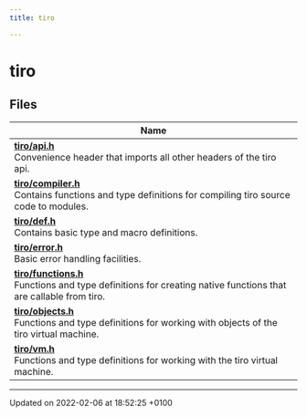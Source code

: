 ```yaml
---
title: tiro

---
```


# tiro



## Files

| Name           |
| -------------- |
| **[tiro/api.h](/docs/api/files/api_8h#file-api.h)** <br>Convenience header that imports all other headers of the tiro api.  |
| **[tiro/compiler.h](/docs/api/files/compiler_8h#file-compiler.h)** <br>Contains functions and type definitions for compiling tiro source code to modules.  |
| **[tiro/def.h](/docs/api/files/def_8h#file-def.h)** <br>Contains basic type and macro definitions.  |
| **[tiro/error.h](/docs/api/files/error_8h#file-error.h)** <br>Basic error handling facilities.  |
| **[tiro/functions.h](/docs/api/files/functions_8h#file-functions.h)** <br>Functions and type definitions for creating native functions that are callable from tiro.  |
| **[tiro/objects.h](/docs/api/files/objects_8h#file-objects.h)** <br>Functions and type definitions for working with objects of the tiro virtual machine.  |
| **[tiro/vm.h](/docs/api/files/vm_8h#file-vm.h)** <br>Functions and type definitions for working with the tiro virtual machine.  |






-------------------------------

Updated on 2022-02-06 at 18:52:25 +0100
